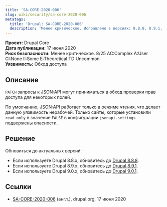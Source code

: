 ```yaml
---
title: 'SA-CORE-2020-006'
slug: wiki/security/sa-core-2020-006
metatags:
  title: 'Drupal: SA-CORE-2020-006'
  description: 'Менее критическое. Исправлено в версиях: 8.8.8, 8.9.1, 9.0.1.'
---
```


**Проект:** Drupal Core\
**Дата публикации:** 17 июня 2020\
**Риск безопасности:** Менее критическое. 8/25 AC:Complex A:User CI:None II:Some E:Theoretical TD:Uncommon\
**Уязвимость:** Обход доступа

## Описание

`PATCH` запросы к JSON:API могут приниматься в обход проверки прав доступа для некоторых полей.

По умолчанию, JSON:API работает только в режиме чтения, что делает данную уязвимость нерабочей. Только сайты, которые установили `read_only` в значение `FALSE` в конфигурации `jsonapi.settings` подвержены опасности.

## Решение

Обновиться до актуальных версий:

- Если используете Drupal 8.8.x, обновитесь до [Drupal 8.8.8](../../../releases/8/8.8.x/8.8.8/index.md).
- Если используете Drupal 8.9.x, обновитесь до [Drupal 8.9.1](../../../releases/8/8.9.x/8.9.1/index.md).
- Если используете Drupal 9.0.x, обновитесь до [Drupal 9.0.1](../../../releases/9/9.0.x/9.0.1/index.md).

## Ссылки

- [SA-CORE-2020-006](https://www.drupal.org/sa-core-2020-006) (англ.), drupal.org, 17 июня 2020